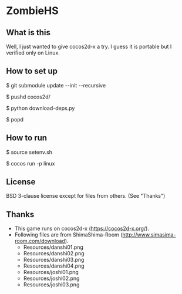 # ZombieHS
## What is this
Well, I just wanted to give cocos2d-x a try.
I guess it is portable but I verified only on Linux.
## How to set up
$ git submodule update --init --recursive

$ pushd cocos2d/

$ python download-deps.py

$ popd

## How to run
$ source setenv.sh

$ cocos run -p linux

## License
BSD 3-clause license except for files from others. (See "Thanks")
## Thanks
- This game runs on cocos2d-x (https://cocos2d-x.org/).
- Following files are from ShimaShima-Room (http://www.simasima-room.com/download).
  - Resources/danshi01.png
  - Resources/danshi02.png
  - Resources/danshi03.png
  - Resources/danshi04.png
  - Resources/joshi01.png
  - Resources/joshi02.png
  - Resources/joshi03.png
